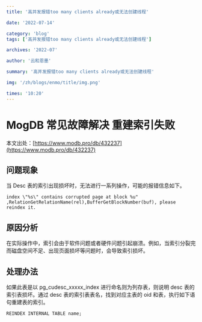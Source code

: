 ```yaml
---
title: '高并发报错too many clients already或无法创建线程'

date: '2022-07-14'

category: 'blog'
tags: ['高并发报错too many clients already或无法创建线程']

archives: '2022-07'

author: '云和恩墨'

summary: '高并发报错too many clients already或无法创建线程'

img: '/zh/blogs/enmo/title/img.png'

times: '10:20'
---
```


# MogDB 常见故障解决 重建索引失败

本文出处：[https://www.modb.pro/db/432237](https://www.modb.pro/db/432237)

## 问题现象

当 Desc 表的索引出现损坏时，无法进行一系列操作，可能的报错信息如下。

```
index \"%s\" contains corrupted page at block %u" ,RelationGetRelationName(rel),BufferGetBlockNumber(buf), please reindex it.
```

## 原因分析

在实际操作中，索引会由于软件问题或者硬件问题引起崩溃。例如，当索引分裂完而磁盘空间不足、出现页面损坏等问题时，会导致索引损坏。

## 处理办法

如果此表是以 pg_cudesc_xxxxx_index 进行命名则为列存表，则说明 desc 表的索引表损坏。通过 desc 表的索引表表名，找到对应主表的 oid 和表，执行如下语句重建表的索引。

```
REINDEX INTERNAL TABLE name;
```
